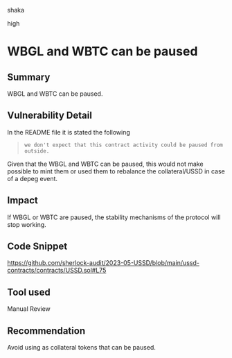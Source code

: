 shaka

high

# WBGL and WBTC can be paused

## Summary

WBGL and WBTC can be paused.

## Vulnerability Detail

In the README file it is stated the following

> `we don't expect that this contract activity could be paused from outside.`

Given that the WBGL and WBTC can be paused, this would not make possible to mint them or used them to rebalance the collateral/USSD in case of a depeg event.


## Impact

If WBGL or WBTC are paused, the stability mechanisms of the protocol will stop working.

## Code Snippet

https://github.com/sherlock-audit/2023-05-USSD/blob/main/ussd-contracts/contracts/USSD.sol#L75

## Tool used

Manual Review

## Recommendation

Avoid using as collateral tokens that can be paused.